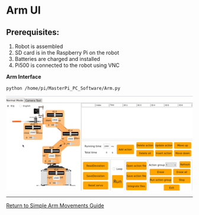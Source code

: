# **Arm UI**

## Prerequisites:

1. Robot is assembled
1. SD card is in the Raspberry Pi on the robot
1. Batteries are charged and installed
1. Pi500 is connected to the robot using VNC 

**Arm Interface**

   ~~~
   python /home/pi/MasterPi_PC_Software/Arm.py
   ~~~

   <img src="/zzimages/ArmAction.png" width="600" >   

---

[Return to Simple Arm Movements Guide](Simple_Arm_Movements_Guide.md)


